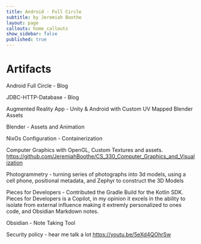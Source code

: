 ```yaml
---
title: Android - Full Circle
subtitle: by Jeremiah Boothe
layout: page
callouts: home_callouts
show_sidebar: false
published: true
---
```



# Artifacts

Android Full Circle - Blog

JDBC-HTTP-Database - Blog

Augmented Reality App - Unity & Android with Custom UV Mapped Blender Assets

Blender - Assets and Animation

NixOs Configuration - Containerization

Computer Graphics with OpenGL, Custom Textures and assets.
https://github.com/JeremiahBoothe/CS_330_Computer_Graphics_and_Visualization

Photogrammetry - turning series of photographs into 3d models, using a cell phone, positional metadata, and Zephyr to construct the 3D Models

Pieces for Developers - Contributed the Gradle Build for the Kotlin SDK.  Pieces for Developers is a Copilot, in my opinion it excels in the ability to isolate from external influence making it extremly personalized to ones code, and Obsidian Markdown notes.

Obsidian - Note Taking Tool

Security policy - hear me talk a lot
https://youtu.be/5eXd4QOhrSw